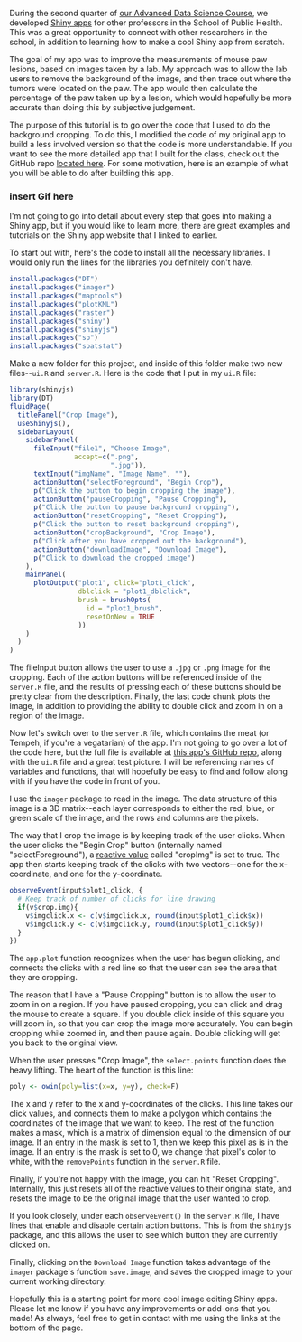 
During the second quarter of [our Advanced Data Science Course](http://jtleek.com/advdatasci16/),
we developed [Shiny apps](https://shiny.rstudio.com) for other professors in the 
School of Public Health. This was a great opportunity to connect with other
researchers in the school, in addition to learning how to make a cool Shiny
app from scratch.

The goal of my app was to improve the measurements of mouse paw lesions, based on
images taken by a lab. My approach was to allow the lab users to remove the background
of the image, and then trace out where the tumors were located on the paw. The app would then 
calculate the percentage of the paw taken up by a lesion, which would hopefully be
more accurate than doing this by subjective judgement. 

The purpose of this tutorial is to go over the code that I used to do the background cropping. 
To do this, I modified the code of my original app to build a less involved version so that the
code is more understandable. If you want to see the more detailed app that I built for the
class, check out the GitHub repo [located here](https://github.com/jfiksel/lesion_measurements). 
For some motivation, here is an example of what you will be able to do after
building this app.

### insert Gif here

I'm not going to go into detail about every step that goes into making a Shiny app,
but if you would like to learn more, there are great examples and tutorials on the
Shiny app website that I linked to earlier.

To start out with, here's the code to install all the necessary libraries. I would
only run the lines for the libraries you definitely don't have.


```r
install.packages("DT")
install.packages("imager")
install.packages("maptools")
install.packages("plotKML")
install.packages("raster")
install.packages("shiny")
install.packages("shinyjs")
install.packages("sp")
install.packages("spatstat")
```

Make a new folder for this project, and inside of this folder make two new files--`ui.R` and `server.R`. Here is
the code that I put in my `ui.R` file:


```r
library(shinyjs)
library(DT)
fluidPage(
  titlePanel("Crop Image"),
  useShinyjs(),
  sidebarLayout(
    sidebarPanel(
      fileInput("file1", "Choose Image",
                accept=c(".png",
                         ".jpg")),
      textInput("imgName", "Image Name", ""),
      actionButton("selectForeground", "Begin Crop"),
      p("Click the button to begin cropping the image"),
      actionButton("pauseCropping", "Pause Cropping"),
      p("Click the button to pause background cropping"),
      actionButton("resetCropping", "Reset Cropping"),
      p("Click the button to reset background cropping"),
      actionButton("cropBackground", "Crop Image"),
      p("Click after you have cropped out the background"),
      actionButton("downloadImage", "Download Image"),
      p("Click to download the cropped image")
    ),
    mainPanel(
      plotOutput("plot1", click="plot1_click",
                 dblclick = "plot1_dblclick",
                 brush = brushOpts(
                   id = "plot1_brush",
                   resetOnNew = TRUE
                 ))
    )
  )
)
```

The fileInput button allows the user to use a `.jpg` or `.png` image for the cropping.
Each of the action buttons will be referenced inside of the `server.R` file, and
the results of pressing each of these buttons should be pretty clear from
the description. Finally, the last code chunk plots the image, in addition
to providing the ability to double click and zoom in on a region of the image.

Now let's switch over to the `server.R` file, which contains the meat (or Tempeh, if 
you're a vegatarian) of the app. I'm not going to go over a lot of the code here, but the full file is 
available at [this app's GitHub repo](https://github.com/jfiksel/photoshop), along
with the `ui.R` file and a great test picture. I will be referencing names of
variables and functions, that will hopefully be easy to find and follow along
with if you have the code in front of you.

I use the `imager` package to read in the image. The data structure of this image
is a 3D matrix--each layer corresponds to either the red, blue, or green scale of the
image, and the rows and columns are the pixels. 

The way that I crop the image is by keeping track of the user clicks. When the
user clicks the "Begin Crop" button (internally named "selectForeground"), a
[reactive value](https://shiny.rstudio.com/reference/shiny/latest/reactiveValues.html) 
called "cropImg" is set to true. The app then starts keeping track of the clicks
with two vectors--one for the x-coordinate, and one for the y-coordinate.


```r
observeEvent(input$plot1_click, {
  # Keep track of number of clicks for line drawing
  if(v$crop.img){
    v$imgclick.x <- c(v$imgclick.x, round(input$plot1_click$x))
    v$imgclick.y <- c(v$imgclick.y, round(input$plot1_click$y))
  }
})
```

The `app.plot` function recognizes when the user has begun clicking, and connects the
clicks with a red line so that the user can see the area that they are cropping.

The reason that I have a "Pause Cropping" button is to allow the user to zoom in
on a region. If you have paused cropping, you can click and drag the mouse to create a square.
If you double click inside of this square you will zoom in, so that you can crop
the image more accurately. You can begin cropping while zoomed in, and then pause again.
Double clicking will get you back to the original view.

When the user presses "Crop Image", the `select.points` function does the heavy lifting.
The heart of the function is this line:


```r
poly <- owin(poly=list(x=x, y=y), check=F)
```

The x and y refer to the x and y-coordinates of the clicks. This line
takes our click values, and connects them to make a polygon which contains
the coordinates of the image that we want to keep. The rest of the function makes a mask,
which is a matrix of dimension equal to the dimension of our image. If an entry 
in the mask is set to 1, then we keep this pixel as is in the image. If an entry is the
mask is set to 0, we change that pixel's color to white, with the `removePoints`
function in the `server.R` file.

Finally, if you're not happy with the image, you can hit "Reset Cropping". Internally,
this just resets all of the reactive values to their original state, and resets the
image to be the original image that the user wanted to crop. 

If you look closely, under each `observeEvent()` in the `server.R` file, I have
lines that enable and disable certain action buttons. This is from the `shinyjs` package,
and this allows the user to see which button they are currently clicked on. 

Finally, clicking on the `Download Image` function takes advantage of the `imager` package's
function `save.image`, and saves the cropped image to your current working directory.

Hopefully this is a starting point for more cool image editing Shiny apps. Please
let me know if you have any improvements or add-ons that you made! As always,
feel free to get in contact with me using the links at the bottom of the page.
